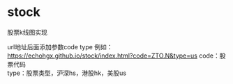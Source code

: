 # stock
股票k线图实现

url地址后面添加参数code type
例如：https://echohgx.github.io/stock/index.html?code=ZTO.N&type=us
code：股票代码  
type：股票类型，沪深hs，港股hk，美股us
